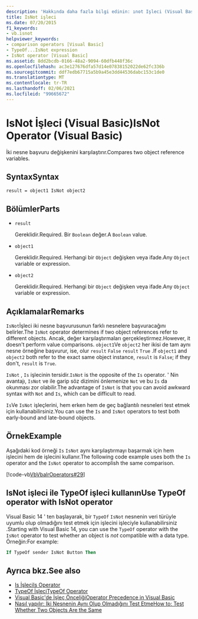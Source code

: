 ```yaml
---
description: 'Hakkında daha fazla bilgi edinin: ınot Işleci (Visual Basic)'
title: IsNot işleci
ms.date: 07/20/2015
f1_keywords:
- vb.isnot
helpviewer_keywords:
- comparison operators [Visual Basic]
- TypeOf...IsNot expression
- IsNot operator [Visual Basic]
ms.assetid: 8dd2bcdb-0166-48a2-9094-60dfb448f36c
ms.openlocfilehash: ac3e127676dfa57d14e07838152022de62fc336b
ms.sourcegitcommit: ddf7edb67715a5b9a45e3dd44536dabc153c1de0
ms.translationtype: MT
ms.contentlocale: tr-TR
ms.lasthandoff: 02/06/2021
ms.locfileid: "99665672"
---
```

# <a name="isnot-operator-visual-basic"></a><span data-ttu-id="6a3f6-103">IsNot İşleci (Visual Basic)</span><span class="sxs-lookup"><span data-stu-id="6a3f6-103">IsNot Operator (Visual Basic)</span></span>

<span data-ttu-id="6a3f6-104">İki nesne başvuru değişkenini karşılaştırır.</span><span class="sxs-lookup"><span data-stu-id="6a3f6-104">Compares two object reference variables.</span></span>

## <a name="syntax"></a><span data-ttu-id="6a3f6-105">Syntax</span><span class="sxs-lookup"><span data-stu-id="6a3f6-105">Syntax</span></span>

```vb
result = object1 IsNot object2
```

## <a name="parts"></a><span data-ttu-id="6a3f6-106">Bölümler</span><span class="sxs-lookup"><span data-stu-id="6a3f6-106">Parts</span></span>

- `result`

  <span data-ttu-id="6a3f6-107">Gereklidir.</span><span class="sxs-lookup"><span data-stu-id="6a3f6-107">Required.</span></span> <span data-ttu-id="6a3f6-108">Bir `Boolean` değer.</span><span class="sxs-lookup"><span data-stu-id="6a3f6-108">A `Boolean` value.</span></span>

- `object1`

  <span data-ttu-id="6a3f6-109">Gereklidir.</span><span class="sxs-lookup"><span data-stu-id="6a3f6-109">Required.</span></span> <span data-ttu-id="6a3f6-110">Herhangi bir `Object` değişken veya ifade.</span><span class="sxs-lookup"><span data-stu-id="6a3f6-110">Any `Object` variable or expression.</span></span>

- `object2`

  <span data-ttu-id="6a3f6-111">Gereklidir.</span><span class="sxs-lookup"><span data-stu-id="6a3f6-111">Required.</span></span> <span data-ttu-id="6a3f6-112">Herhangi bir `Object` değişken veya ifade.</span><span class="sxs-lookup"><span data-stu-id="6a3f6-112">Any `Object` variable or expression.</span></span>

## <a name="remarks"></a><span data-ttu-id="6a3f6-113">Açıklamalar</span><span class="sxs-lookup"><span data-stu-id="6a3f6-113">Remarks</span></span>

<span data-ttu-id="6a3f6-114">`IsNot`İşleci iki nesne başvurusunun farklı nesnelere başvuracağını belirler.</span><span class="sxs-lookup"><span data-stu-id="6a3f6-114">The `IsNot` operator determines if two object references refer to different objects.</span></span> <span data-ttu-id="6a3f6-115">Ancak, değer karşılaştırmaları gerçekleştirmez.</span><span class="sxs-lookup"><span data-stu-id="6a3f6-115">However, it doesn't perform value comparisons.</span></span> <span data-ttu-id="6a3f6-116">`object1`Ve `object2` her ikisi de tam aynı nesne örneğine başvurur, ise, olur `result` `False` `result` `True` .</span><span class="sxs-lookup"><span data-stu-id="6a3f6-116">If `object1` and `object2` both refer to the exact same object instance, `result` is `False`; if they don't, `result` is `True`.</span></span>

<span data-ttu-id="6a3f6-117">`IsNot` , `Is` işlecinin tersidir.</span><span class="sxs-lookup"><span data-stu-id="6a3f6-117">`IsNot` is the opposite of the `Is` operator.</span></span> <span data-ttu-id="6a3f6-118">' Nin avantajı, `IsNot` ve ile garip söz dizimini önlemenize `Not` ve bu `Is` da okunması zor olabilir.</span><span class="sxs-lookup"><span data-stu-id="6a3f6-118">The advantage of `IsNot` is that you can avoid awkward syntax with `Not` and `Is`, which can be difficult to read.</span></span>

 <span data-ttu-id="6a3f6-119">`Is`Ve `IsNot` işleçlerini, hem erken hem de geç bağlantılı nesneleri test etmek için kullanabilirsiniz.</span><span class="sxs-lookup"><span data-stu-id="6a3f6-119">You can use the `Is` and `IsNot` operators to test both early-bound and late-bound objects.</span></span>

## <a name="example"></a><span data-ttu-id="6a3f6-120">Örnek</span><span class="sxs-lookup"><span data-stu-id="6a3f6-120">Example</span></span>

<span data-ttu-id="6a3f6-121">Aşağıdaki kod örneği `Is` `IsNot` aynı karşılaştırmayı başarmak için hem işlecini hem de işlecini kullanır.</span><span class="sxs-lookup"><span data-stu-id="6a3f6-121">The following code example uses both the `Is` operator and the `IsNot` operator to accomplish the same comparison.</span></span>

[!code-vb[VbVbalrOperators#29](~/samples/snippets/visualbasic/VS_Snippets_VBCSharp/VbVbalrOperators/VB/Class1.vb#29)]

## <a name="use-typeof-operator-with-isnot-operator"></a><span data-ttu-id="6a3f6-122">IsNot işleci ile TypeOf işleci kullanın</span><span class="sxs-lookup"><span data-stu-id="6a3f6-122">Use TypeOf operator with IsNot operator</span></span>

<span data-ttu-id="6a3f6-123">Visual Basic 14 ' ten başlayarak, bir `TypeOf` `IsNot` nesnenin veri türüyle uyumlu olup olmadığını test etmek için işlecini işleciyle kullanabilirsiniz  .</span><span class="sxs-lookup"><span data-stu-id="6a3f6-123">Starting with Visual Basic 14, you can use the `TypeOf` operator with the `IsNot` operator to test whether an object is *not* compatible with a data type.</span></span> <span data-ttu-id="6a3f6-124">Örneğin:</span><span class="sxs-lookup"><span data-stu-id="6a3f6-124">For example:</span></span>

```vb
If TypeOf sender IsNot Button Then
```

## <a name="see-also"></a><span data-ttu-id="6a3f6-125">Ayrıca bkz.</span><span class="sxs-lookup"><span data-stu-id="6a3f6-125">See also</span></span>

- [<span data-ttu-id="6a3f6-126">Is İşleci</span><span class="sxs-lookup"><span data-stu-id="6a3f6-126">Is Operator</span></span>](is-operator.md)
- [<span data-ttu-id="6a3f6-127">TypeOf İşleci</span><span class="sxs-lookup"><span data-stu-id="6a3f6-127">TypeOf Operator</span></span>](typeof-operator.md)
- [<span data-ttu-id="6a3f6-128">Visual Basic'de İşleç Önceliği</span><span class="sxs-lookup"><span data-stu-id="6a3f6-128">Operator Precedence in Visual Basic</span></span>](operator-precedence.md)
- [<span data-ttu-id="6a3f6-129">Nasıl yapılır: İki Nesnenin Aynı Olup Olmadığını Test Etme</span><span class="sxs-lookup"><span data-stu-id="6a3f6-129">How to: Test Whether Two Objects Are the Same</span></span>](../../programming-guide/language-features/operators-and-expressions/how-to-test-whether-two-objects-are-the-same.md)
